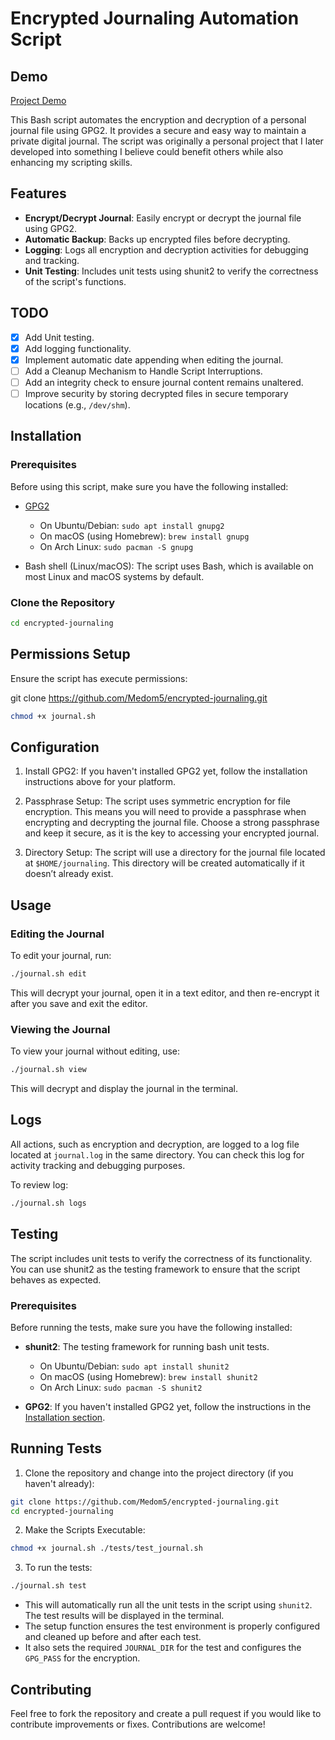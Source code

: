 # Encrypted Journaling Automation Script

## Demo

[Project Demo]("https://asciinema.org/a/hCjThgk2M38bkARVKHsAjZyX5")

This Bash script automates the encryption and decryption of a personal journal file using GPG2. It provides a secure and easy way to maintain a private digital journal. The script was originally a personal project that I later developed into something I believe could benefit others while also enhancing my scripting skills.

## Features

- **Encrypt/Decrypt Journal**: Easily encrypt or decrypt the journal file using GPG2.
- **Automatic Backup**: Backs up encrypted files before decrypting.
- **Logging**: Logs all encryption and decryption activities for debugging and tracking.
- **Unit Testing**: Includes unit tests using shunit2 to verify the correctness of the script's functions.

## TODO

- [x] Add Unit testing.
- [x] Add logging functionality.
- [x] Implement automatic date appending when editing the journal.
- [ ] Add a Cleanup Mechanism to Handle Script Interruptions.
- [ ] Add an integrity check to ensure journal content remains unaltered.
- [ ] Improve security by storing decrypted files in secure temporary locations (e.g., `/dev/shm`).

## Installation

### Prerequisites

Before using this script, make sure you have the following installed:

- [GPG2](https://gnupg.org/)

  - On Ubuntu/Debian: `sudo apt install gnupg2`
  - On macOS (using Homebrew): `brew install gnupg`
  - On Arch Linux: `sudo pacman -S gnupg`

- Bash shell (Linux/macOS): The script uses Bash, which is available on most Linux and macOS systems by default.

### Clone the Repository

```bash
cd encrypted-journaling
```

## Permissions Setup

Ensure the script has execute permissions:

git clone https://github.com/Medom5/encrypted-journaling.git

```bash
chmod +x journal.sh
```

## Configuration

1. Install GPG2: If you haven't installed GPG2 yet, follow the installation instructions above for your platform.

2. Passphrase Setup: The script uses symmetric encryption for file encryption. This means you will need to provide a passphrase when encrypting and decrypting the journal file. Choose a strong passphrase and keep it secure, as it is the key to accessing your encrypted journal.

3. Directory Setup: The script will use a directory for the journal file located at `$HOME/journaling`. This directory will be created automatically if it doesn’t already exist.

## Usage

### Editing the Journal

To edit your journal, run:

```bash
./journal.sh edit
```

This will decrypt your journal, open it in a text editor, and then re-encrypt it after you save and exit the editor.

### Viewing the Journal

To view your journal without editing, use:

```bash
./journal.sh view
```

This will decrypt and display the journal in the terminal.

## Logs

All actions, such as encryption and decryption, are logged to a log file located at `journal.log` in the same directory. You can check this log for activity tracking and debugging purposes.

To review log:

```bash
./journal.sh logs
```

## Testing

The script includes unit tests to verify the correctness of its functionality. You can use shunit2 as the testing framework to ensure that the script behaves as expected.

### Prerequisites

Before running the tests, make sure you have the following installed:

- **shunit2**: The testing framework for running bash unit tests.

  - On Ubuntu/Debian: `sudo apt install shunit2`
  - On macOS (using Homebrew): `brew install shunit2`
  - On Arch Linux: `sudo pacman -S shunit2`

- **GPG2**: If you haven't installed GPG2 yet, follow the instructions in the [Installation section](#installation).

## Running Tests

1. Clone the repository and change into the project directory (if you haven't already):

```bash
git clone https://github.com/Medom5/encrypted-journaling.git
cd encrypted-journaling
```

2. Make the Scripts Executable:

```bash
chmod +x journal.sh ./tests/test_journal.sh
```

3. To run the tests:

```bash
./journal.sh test
```

- This will automatically run all the unit tests in the script using `shunit2`. The test results will be displayed in the terminal.
- The setup function ensures the test environment is properly configured and cleaned up before and after each test.
- It also sets the required `JOURNAL_DIR` for the test and configures the `GPG_PASS` for the encryption.

## Contributing

Feel free to fork the repository and create a pull request if you would like to contribute improvements or fixes. Contributions are welcome!
